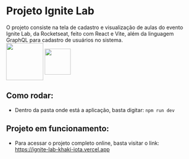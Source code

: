 # Projeto Ignite Lab

O projeto consiste na tela de cadastro e visualização de aulas do evento Ignite Lab, da Rocketseat, feito com React e Vite, 
além da linguagem GraphQL para cadastro de usuários no sistema. <br>
<img width="100px" src="https://reactconf.tv/images/react-icon.png" align="center"/>
<img width="70px" src="https://seeklogo.com/images/V/vite-logo-BFD4283991-seeklogo.com.png" align="center"/>

## Como rodar:

- Dentro da pasta onde está a aplicação, basta digitar:  `npm run dev`

## Projeto em funcionamento: 

- Para acessar o projeto completo online, basta visitar o link: https://ignite-lab-khaki-iota.vercel.app
